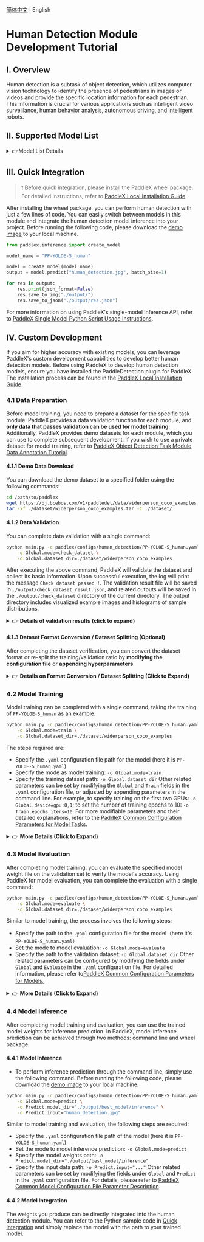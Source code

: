 [简体中文](human_detection.md) | English

# Human Detection Module Development Tutorial

## I. Overview
Human detection is a subtask of object detection, which utilizes computer vision technology to identify the presence of pedestrians in images or videos and provide the specific location information for each pedestrian. This information is crucial for various applications such as intelligent video surveillance, human behavior analysis, autonomous driving, and intelligent robots.

## II. Supported Model List

<details>
   <summary> 👉Model List Details</summary>

<table>
  <tr>
    <th >Model</th>
    <th >mAP(0.5:0.95)</th>
    <th >mAP(0.5)</th>
    <th >GPU Inference Time (ms)</th>
    <th >CPU Inference Time (ms)</th>
    <th >Model Size (M)</th>
    <th >Description</th>
  </tr>
  <tr>
    <td>PP-YOLOE-L_human</td>
    <td>48.0</td>
    <td>81.9</td>
    <td>32.8</td>
    <td>777.7</td>
    <td>196.02</td>
    <td rowspan="2">Human detection model based on PP-YOLOE</td>
  </tr>
  <tr>
    <td>PP-YOLOE-S_human</td>
    <td>42.5</td>
    <td>77.9</td>
    <td>15.0</td>
    <td>179.3</td>
    <td>28.79</td>
  </tr>
</table>

**Note: The evaluation set for the above accuracy metrics is CrowdHuman dataset mAP(0.5:0.95). GPU inference time is based on an NVIDIA Tesla T4 machine with FP32 precision. CPU inference speed is based on an Intel(R) Xeon(R) Gold 5117 CPU @ 2.00GHz with 8 threads and FP32 precision.**
</details>


## III. Quick Integration
> ❗ Before quick integration, please install the PaddleX wheel package. For detailed instructions, refer to [PaddleX Local Installation Guide](../../../installation/installation_en.md)

After installing the wheel package, you can perform human detection with just a few lines of code. You can easily switch between models in this module and integrate the human detection model inference into your project. Before running the following code, please download the [demo image](https://paddle-model-ecology.bj.bcebos.com/paddlex/imgs/demo_image/human_detection.jpg) to your local machine.


```python
from paddlex.inference import create_model 

model_name = "PP-YOLOE-S_human"

model = create_model(model_name)
output = model.predict("human_detection.jpg", batch_size=1)

for res in output:
    res.print(json_format=False)
    res.save_to_img("./output/")
    res.save_to_json("./output/res.json")

```

For more information on using PaddleX's single-model inference API, refer to [PaddleX Single Model Python Script Usage Instructions](../../instructions/model_python_API_en.md).


## IV. Custom Development
If you aim for higher accuracy with existing models, you can leverage PaddleX's custom development capabilities to develop better human detection models. Before using PaddleX to develop human detection models, ensure you have installed the PaddleDetection plugin for PaddleX. The installation process can be found in the [PaddleX Local Installation Guide](../../../installation/installation_en.md).

### 4.1 Data Preparation
Before model training, you need to prepare a dataset for the specific task module. PaddleX provides a data validation function for each module, and **only data that passes validation can be used for model training**. Additionally, PaddleX provides demo datasets for each module, which you can use to complete subsequent development. If you wish to use a private dataset for model training, refer to [PaddleX Object Detection Task Module Data Annotation Tutorial](../../../data_annotations/cv_modules/object_detection_en.md).

#### 4.1.1 Demo Data Download
You can download the demo dataset to a specified folder using the following commands:

```bash
cd /path/to/paddlex
wget https://bj.bcebos.com/v1/paddledet/data/widerperson_coco_examples.tar -P ./dataset
tar -xf ./dataset/widerperson_coco_examples.tar -C ./dataset/
```

#### 4.1.2 Data Validation
You can complete data validation with a single command:

```bash
python main.py -c paddlex/configs/human_detection/PP-YOLOE-S_human.yaml \
    -o Global.mode=check_dataset \
    -o Global.dataset_dir=./dataset/widerperson_coco_examples
```
After executing the above command, PaddleX will validate the dataset and collect its basic information. Upon successful execution, the log will print the message `Check dataset passed !`. The validation result file will be saved in `./output/check_dataset_result.json`, and related outputs will be saved in the `./output/check_dataset` directory of the current directory. The output directory includes visualized example images and histograms of sample distributions.

<details>
  <summary>👉 <b>Details of validation results (click to expand)</b></summary>


The specific content of the validation result file is:

```bash
{
  "done_flag": true,
  "check_pass": true,
  "attributes": {
    "num_classes": 1,
    "train_samples": 500,
    "train_sample_paths": [
      "check_dataset/demo_img/000041.jpg",
      "check_dataset/demo_img/000042.jpg",
      "check_dataset/demo_img/000044.jpg"
    ],
    "val_samples": 100,
    "val_sample_paths": [
      "check_dataset/demo_img/001138.jpg",
      "check_dataset/demo_img/001140.jpg",
      "check_dataset/demo_img/001141.jpg"
    ]
  },
  "analysis": {
    "histogram": "check_dataset/histogram.png"
  },
  "dataset_path": "./dataset/example_data/widerperson_coco_examples",
  "show_type": "image",
  "dataset_type": "COCODetDataset"
}
```
In the above validation results, `check_pass` being `True` indicates that the dataset format meets the requirements. The explanations for other indicators are as follows:

* `attributes.num_classes`：The number of classes in this dataset is 1.
* `attributes.train_samples`：The number of samples in the training set of this dataset is 500.
* `attributes.val_samples`：The number of samples in the validation set of this dataset is 100.
* `attributes.train_sample_paths`：A list of relative paths to the visualized images of samples in the training set of this dataset.
* `attributes.val_sample_paths`： A list of relative paths to the visualized images of samples in the validation set of this dataset.


The dataset validation also analyzes the distribution of sample counts across all classes in the dataset and generates a histogram (histogram.png) to visualize this distribution. 

![](https://raw.githubusercontent.com/cuicheng01/PaddleX_doc_images/main/images/modules/ped_det/01.png)
</details>

#### 4.1.3 Dataset Format Conversion / Dataset Splitting (Optional)
After completing the dataset verification, you can convert the dataset format or re-split the training/validation ratio by **modifying the configuration file** or **appending hyperparameters**.

<details>
  <summary>👉 <b>Details on Format Conversion / Dataset Splitting (Click to Expand)</b></summary>

**(1) Dataset Format Conversion**

Human detection does not support data format conversion.

**(2) Dataset Splitting**

Dataset splitting parameters can be set by modifying the `CheckDataset` section in the configuration file. Some example parameters in the configuration file are explained below:

* `CheckDataset`:
  * `split`:
    * `enable`: Whether to re-split the dataset. Set to `True` to enable dataset splitting, default is `False`;
    * `train_percent`: If re-splitting the dataset, set the percentage of the training set. The type is any integer between 0-100, ensuring the sum with `val_percent` is 100;

For example, if you want to re-split the dataset with a 90% training set and a 10% validation set, modify the configuration file as follows:

```bash
......
CheckDataset:
  ......
  split:
    enable: True
    train_percent: 90
    val_percent: 10
  ......
```
Then execute the command:

```bash
python main.py -c paddlex/configs/human_detection/PP-YOLOE-S_human.yaml \
    -o Global.mode=check_dataset \
    -o Global.dataset_dir=./dataset/widerperson_coco_examples
```
After dataset splitting, the original annotation files will be renamed to `xxx.bak` in their original paths.

The above parameters can also be set by appending command-line arguments:

```bash
python main.py -c paddlex/configs/human_detection/PP-YOLOE-S_human.yaml  \
    -o Global.mode=check_dataset \
    -o Global.dataset_dir=./dataset/widerperson_coco_examples \
    -o CheckDataset.split.enable=True \
    -o CheckDataset.split.train_percent=90 \
    -o CheckDataset.split.val_percent=10
```
</details>

### 4.2 Model Training
Model training can be completed with a single command, taking the training of `PP-YOLOE-S_human` as an example:

```bash
python main.py -c paddlex/configs/human_detection/PP-YOLOE-S_human.yaml \
    -o Global.mode=train \
    -o Global.dataset_dir=./dataset/widerperson_coco_examples
```
The steps required are:

* Specify the `.yaml` configuration file path for the model (here it is `PP-YOLOE-S_human.yaml`)
* Specify the mode as model training: `-o Global.mode=train`
* Specify the training dataset path: `-o Global.dataset_dir`
Other related parameters can be set by modifying the `Global` and `Train` fields in the `.yaml` configuration file, or adjusted by appending parameters in the command line. For example, to specify training on the first two GPUs: `-o Global.device=gpu:0,1`; to set the number of training epochs to 10: `-o Train.epochs_iters=10`. For more modifiable parameters and their detailed explanations, refer to the [PaddleX Common Configuration Parameters for Model Tasks](../../instructions/config_parameters_common_en.md).

<details>
  <summary>👉 <b>More Details (Click to Expand)</b></summary>

* During model training, PaddleX automatically saves model weight files, defaulting to `output`. To specify a save path, use the `-o Global.output` field in the configuration file.
* PaddleX shields you from the concepts of dynamic graph weights and static graph weights. During model training, both dynamic and static graph weights are produced, and static graph weights are selected by default for model inference.
* When training other models, specify the corresponding configuration file. The correspondence between models and configuration files can be found in the [PaddleX Model List (CPU/GPU)](../../../support_list/models_list_en.md).
After completing model training, all outputs are saved in the specified output directory (default is `./output/`), typically.

Similar to model training, the following steps are required:

* Specify the `.yaml` configuration file path of the model (here it is `PP-YOLOE-S_human.yaml`)
* Set the mode to model evaluation: `-o Global.mode=evaluate`
* Specify the path of the validation dataset: `-o Global.dataset_dir`
Other related parameters can be set by modifying the fields under `Global` and `Evaluate` in the `.yaml` configuration file. For details, please refer to [PaddleX Common Model Configuration File Parameter Description](../../instructions/config_parameters_common_en.md).
</details>

### **4.3 Model Evaluation**
After completing model training, you can evaluate the specified model weight file on the validation set to verify the model's accuracy. Using PaddleX for model evaluation, you can complete the evaluation with a single command:

```bash
python main.py -c paddlex/configs/human_detection/PP-YOLOE-S_human.yaml \
    -o Global.mode=evaluate \
    -o Global.dataset_dir=./dataset/widerperson_coco_examples
```
Similar to model training, the process involves the following steps:

* Specify the path to the `.yaml` configuration file for the model（here it's `PP-YOLOE-S_human.yaml`）
* Set the mode to model evaluation: `-o Global.mode=evaluate`
* Specify the path to the validation dataset: `-o Global.dataset_dir`
Other related parameters can be configured by modifying the fields under `Global` and `Evaluate` in the `.yaml` configuration file. For detailed information, please refer to[PaddleX Common Configuration Parameters for Models](../../instructions/config_parameters_common_en.md)。

<details>
  <summary>👉 <b>More Details (Click to Expand)</b></summary>


When evaluating the model, you need to specify the model weights file path. Each configuration file has a default weight save path built-in. If you need to change it, simply set it by appending a command line parameter, such as `-o Evaluate.weight_path=./output/best_model/best_model/model.pdparams`.

After completing the model evaluation, an `evaluate_result.json` file will be generated, which records the evaluation results, specifically whether the evaluation task was completed successfully, and the model's evaluation metrics, including AP.

</details>

### **4.4 Model Inference**
After completing model training and evaluation, you can use the trained model weights for inference prediction. In PaddleX, model inference prediction can be achieved through two methods: command line and wheel package.

#### 4.4.1 Model Inference
* To perform inference prediction through the command line, simply use the following command. Before running the following code, please download the [demo image](https://paddle-model-ecology.bj.bcebos.com/paddlex/imgs/demo_image/human_detection.jpg) to your local machine.
```bash
python main.py -c paddlex/configs/human_detection/PP-YOLOE-S_human.yaml \
    -o Global.mode=predict \
    -o Predict.model_dir="./output/best_model/inference" \
    -o Predict.input="human_detection.jpg"
```
Similar to model training and evaluation, the following steps are required:

* Specify the `.yaml` configuration file path of the model (here it is `PP-YOLOE-S_human.yaml`)
* Set the mode to model inference prediction: `-o Global.mode=predict`
* Specify the model weights path: `-o Predict.model_dir="./output/best_model/inference"`
* Specify the input data path: `-o Predict.input="..."`
Other related parameters can be set by modifying the fields under `Global` and `Predict` in the `.yaml` configuration file. For details, please refer to [PaddleX Common Model Configuration File Parameter Description](../../instructions/config_parameters_common_en.md).

#### 4.4.2 Model Integration
The weights you produce can be directly integrated into the human detection module. You can refer to the Python sample code in [Quick Integration](#iii-quick-integration) and simply replace the model with the path to your trained model.

